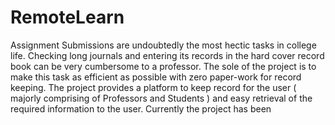 # RemoteLearn
Assignment Submissions are undoubtedly the most hectic tasks in college life. Checking long  journals and entering its records in the hard cover record book can be very cumbersome to a professor.  The sole of the project is to make this task as efficient as possible with zero paper-work for record keeping. The project provides a platform to keep record for the user ( majorly comprising of Professors and Students ) and easy retrieval of the required information to the user.  Currently the project has been 
